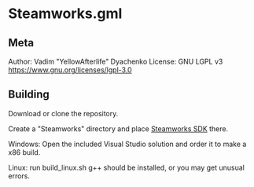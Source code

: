 # Steamworks.gml

## Meta
Author: Vadim "YellowAfterlife" Dyachenko
License: GNU LGPL v3 https://www.gnu.org/licenses/lgpl-3.0

## Building

Download or clone the repository.

Create a "Steamworks" directory and place [Steamworks SDK](https://partner.steamgames.com/) there.

Windows: Open the included Visual Studio solution and order it to make a x86 build.

Linux: run build_linux.sh
g++ should be installed, or you may get unusual errors.
